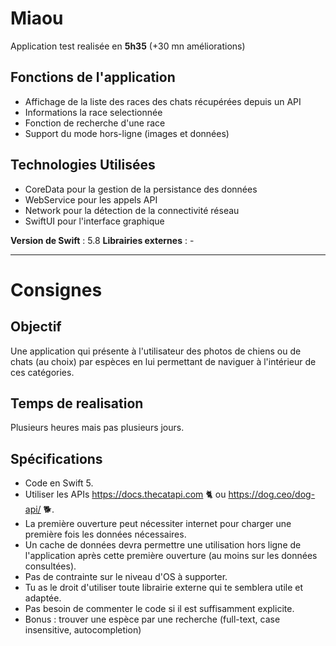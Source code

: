 # Miaou

Application test realisée en **5h35**  (+30 mn améliorations)

## Fonctions de l'application

- Affichage de la liste des races des chats récupérées depuis un API
- Informations la race selectionnée
- Fonction de recherche d'une race
- Support du mode hors-ligne (images et données)

## Technologies Utilisées

- CoreData pour la gestion de la persistance des données
- WebService pour les appels API
- Network pour la détection de la connectivité réseau
- SwiftUI pour l'interface graphique

**Version de Swift** : 5.8
**Librairies externes** :  -


---

# Consignes

## Objectif

Une application qui présente à l'utilisateur des photos de chiens ou de chats (au choix) par espèces en lui permettant de naviguer à l'intérieur de ces catégories.

## Temps de realisation

Plusieurs heures mais pas plusieurs jours.

## Spécifications

  * Code en Swift 5.
  * Utiliser les APIs https://docs.thecatapi.com 🐈 ou https://dog.ceo/dog-api/ 🐕.
  * La première ouverture peut nécessiter internet pour charger une première fois les données nécessaires.
  * Un cache de données devra permettre une utilisation hors ligne de l'application après cette première ouverture (au moins sur les données consultées).
  * Pas de contrainte sur le niveau d'OS à supporter.
  * Tu as le droit d'utiliser toute librairie externe qui te semblera utile et adaptée.
  * Pas besoin de commenter le code si il est suffisamment explicite.
  * Bonus : trouver une espèce par une recherche (full-text, case insensitive, autocompletion)
